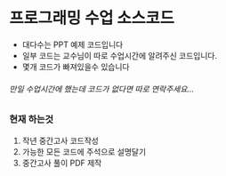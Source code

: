 # 프로그래밍 수업 소스코드

+ 대다수는 PPT 예제 코드입니다
+ 일부 코드는 교수님이 따로 수업시간에 알려주신 코드입니다.
+ 몇개 코드가 빠져있을수 있습니다

###### 만일 수업시간에 했는데 코드가 없다면 따로 연락주세요...

### 현재 하는것
1. 작년 중간고사 코드작성
2. 가능한 모든 코드에 주석으로 설명달기
3. 중간고사 풀이 PDF 제작
